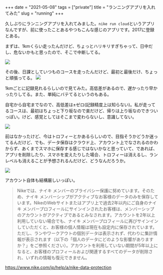 +++
date = "2021-05-08"
tags = ["private"]
title = "ランニングアプリを入れてみた"
slug = "running"
+++

久しぶりにランニングアプリを入れてみました。`nike run cloud`というアプリなんですが、前に使ったことあるやつもこんな感じのアプリです。2017に登録とある。

まずは、1kmくらい走ったんだけど、ちょっとハリキリすぎちゃって、日中だし、危ないかもと思ったので、そこで中断してる。

![](https://raw.githubusercontent.com/syui/img/master/other/nike_running_20210508_0423.png)

その後、日課としていつものコースを走ったんだけど、最初と最後だけ、ちょっと頑張ってる。
![](https://raw.githubusercontent.com/syui/img/master/other/nike_running_20210508_0425.png)

1kmごとに記録見れるらしいので見てみた。高低差があるので、遅かったり早かったりしてる。また、単純にバテてるというのもある。

自宅から自宅までなので、高低差は±ゼロ(記録精度上は知らない)。私が走ってるコースは、最初はちょっと下り坂なので楽だけど、帰りは上り坂なのできついっぽい。けど、感覚としてはそこまで変わらないし、意識してない。

![](https://raw.githubusercontent.com/syui/img/master/other/nike_running_20210508_0426.png)

前はなかったけど、今はトロフィーとかあるらしいので、目指そうかどうか迷ってるんだけど、でも、データ保存はクラウド上、アカウント上でなされるのかわからず、あくまでスマホに保存する感じではないかなと思っていて、であれば、アプリを削除したり、スマホを変えたりした場合、トロフィーは消えるし、ランレベルも消えることが予想されるんだけど、どうなんだろうか。

![](https://raw.githubusercontent.com/syui/img/master/other/nike_running_20210508_0424.png)

アカウント自体も結構厳しいっぽい。

> Nikeでは、ナイキ メンバーのプライバシー保護に努めています。そのため、ナイキ メンバーシップがアクティブなお客様のデータのみを保存しています。NikeのWebサイトまたはアプリ上で過去2年以内にご自身のナイキ メンバープロフィールにサインインされたお客様は、メンバーシップのアカウントがアクティブであるとみなされます。アカウントを2年以上利用していない場合でも、ナイキ メンバープロフィールに再びサインインしていただくと、お客様の個人情報は現在も設定内に保存されています。ただし、ランやワークアウトの個別データは表示されず、代わりに集計情報が表示されます（以下の「個人のデータにどのような影響がありますか？」をご参照ください）。アカウントを利用していない期間が5年以上になると、お客様のプロフィールおよび関連するすべてのデータが削除され、いずれの情報も復元できません。

https://www.nike.com/jp/help/a/nike-data-protection

